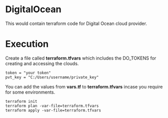 # DigitalOcean

This would contain terraform code for Digital Ocean cloud provider.

# Execution

Create a file called **terraform.tfvars** which includes the DO_TOKENS for creating and accessing the clouds.

```
token = "your token"
pvt_key = "C:/Users/username/private_key"
```

You can add the values from **vars.tf** to **terraform.tfvars** incase you require for some environments.

```
terraform init
terraform plan -var-file=terraform.tfvars
terraform apply -var-file=terraform.tfvars
```
